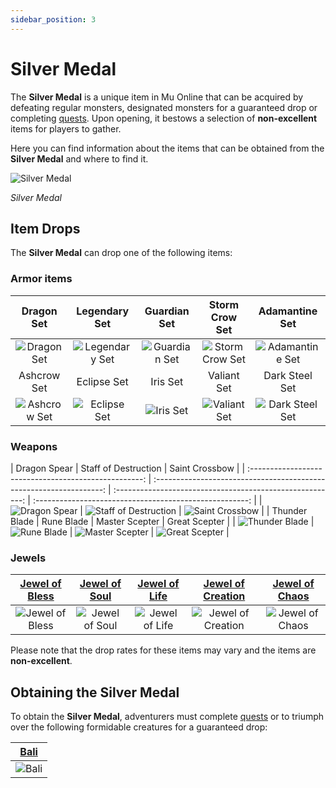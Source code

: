 ```yaml
---
sidebar_position: 3
---
```


# Silver Medal

The **Silver Medal** is a unique item in Mu Online that can be acquired by defeating regular monsters, designated monsters for a guaranteed drop or completing [quests](/gameplay-systems/quest-system). Upon opening, it bestows a selection of **non-excellent** items for players to gather.

Here you can find information about the items that can be obtained from the **Silver Medal** and where to find it.

![Silver Medal](/img/items/item-bags/silver-medal.png)

_Silver Medal_

## Item Drops

The **Silver Medal** can drop one of the following items:

### Armor items

|                    Dragon Set                    |                    Legendary Set                     |                    Guardian Set                    |                     Storm Crow Set                     |                     Adamantine Set                     |
| :----------------------------------------------: | :--------------------------------------------------: | :------------------------------------------------: | :----------------------------------------------------: | :----------------------------------------------------: |
|  ![Dragon Set](/img/items/armors/dk/dragon.png)  | ![Legendary Set](/img/items/armors/dw/legendary.png) | ![Guardian Set](/img/items/armors/fe/guardian.png) | ![Storm Crow Set](/img/items/armors/mg/storm-crow.png) | ![Adamantine Set](/img/items/armors/dl/adamantine.png) |
|                   Ashcrow Set                    |                     Eclipse Set                      |                      Iris Set                      |                      Valiant Set                       |                     Dark Steel Set                     |
| ![Ashcrow Set](/img/items/armors/dk/ashcrow.png) |   ![Eclipse Set](/img/items/armors/dw/eclipse.png)   |     ![Iris Set](/img/items/armors/fe/iris.png)     |    ![Valiant Set](/img/items/armors/mg/valiant.png)    | ![Dark Steel Set](/img/items/armors/dl/dark-steel.png) |

### Weapons

|                     Dragon Spear                      |                        Staff of Destruction                         |                      Saint Crossbow                       |
| :---------------------------------------------------: | :-----------------------------------------------------------------: | :-------------------------------------------------------: | :-----------------------------------------------------: |
|  ![Dragon Spear](/img/items/spears/dragon-spear.png)  | ![Staff of Destruction](/img/items/staffs/staff-of-destruction.png) |   ![Saint Crossbow](/img/items/bows/saint-crossbow.png)   |
|                     Thunder Blade                     |                             Rune Blade                              |                      Master Scepter                       |                      Great Scepter                      |
| ![Thunder Blade](/img/items/swords/thunder-blade.png) |           ![Rune Blade](/img/items/swords/rune-blade.png)           | ![Master Scepter](/img/items/scepters/master-scepter.png) | ![Great Scepter](/img/items/scepters/great-scepter.png) |

### Jewels

| [Jewel of Bless](/items/jewels/regular-jewels/jewel-of-bless) | [Jewel of Soul](/items/jewels/regular-jewels/jewel-of-soul) | [Jewel of Life](/items/jewels/regular-jewels/jewel-of-life) | [Jewel of Creation](/items/jewels/regular-jewels/jewel-of-creation) | [Jewel of Chaos](/items/jewels/regular-jewels/jewel-of-chaos) |
| :-----------------------------------------------------------: | :---------------------------------------------------------: | :---------------------------------------------------------: | :-----------------------------------------------------------------: | :-----------------------------------------------------------: |
|        ![Jewel of Bless](/img/items/jewels/bless.png)         |        ![Jewel of Soul](/img/items/jewels/soul.png)         |        ![Jewel of Life](/img/items/jewels/life.png)         |        ![Jewel of Creation](/img/items/jewels/creation.png)         |        ![Jewel of Chaos](/img/items/jewels/chaos.png)         |

Please note that the drop rates for these items may vary and the items are **non-excellent**.

## Obtaining the Silver Medal

To obtain the **Silver Medal**, adventurers must complete [quests](/gameplay-systems/quest-system) or to triumph over the following formidable creatures for a guaranteed drop:

|     [Bali](/special-monsters/others/bali)      |
| :--------------------------------------------: |
| ![Bali](/img/monsters/special/others/bali.jpg) |

